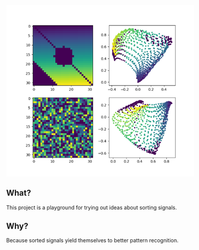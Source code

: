 ![Alt text](Figure_1.png?raw=true "")
## What?
This project is a playground for trying out ideas about sorting signals.
## Why?
Because sorted signals yield themselves to better pattern recognition.
 